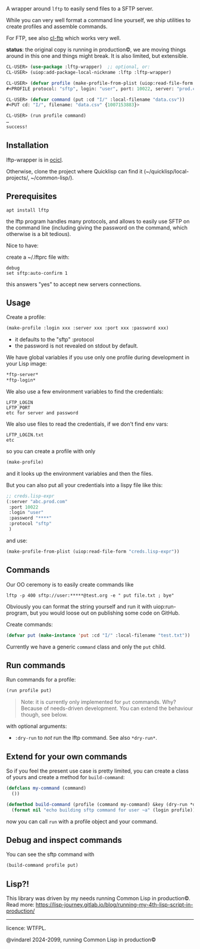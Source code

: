 
A wrapper around `lftp` to easily send files to a SFTP server.

While you can very well format a command line yourself, we ship
utilities to create profiles and assemble commands.

For FTP, see also [cl-ftp](https://github.com/pinterface/cl-ftp) which works very well.

**status**: the original copy is running in production©, we are moving things around in this one and things might break. It is also limited, but extensible.

~~~lisp
CL-USER> (use-package :lftp-wrapper)  ;; optional, or:
CL-USER> (uiop:add-package-local-nickname :lftp :lftp-wrapper)

CL-USER> (defvar profile (make-profile-from-plist (uiop:read-file-form "CREDS.lisp-expr"))
#<PROFILE protocol: "sftp", login: "user", port: 10022, server: "prod.com", password? T>

CL-USER> (defvar command (put :cd "I/" :local-filename "data.csv"))
#<PUT cd: "I/", filename: "data.csv" {1007153883}>

CL-USER> (run profile command)
…
success!
~~~

## Installation

lftp-wrapper is in [ocicl](https://github.com/ocicl/ocicl).

Otherwise, clone the project where Quicklisp can find it (~/quicklisp/local-projects/, ~/common-lisp/).


## Prerequisites

    apt install lftp

the lftp program handles many protocols, and allows to easily use SFTP on the command line (including giving the password on the command, which otherwise is a bit tedious).

Nice to have:

create a ~/.lftprc file with:

```
debug
set sftp:auto-confirm 1
```

this answers \"yes\" to accept new servers connections.

## Usage

Create a profile:

~~~lisp
(make-profile :login xxx :server xxx :port xxx :password xxx)
~~~

- it defaults to the "sftp" :protocol
- the password is not revealed on stdout by default.

We have global variables if you use only one profile during development in your Lisp image:

~~~lisp
*ftp-server*
*ftp-login*
~~~

We also use a few environment variables to find the credentials:

    LFTP_LOGIN
    LFTP_PORT
    etc for server and password

We also use files to read the credentials, if we don't find env vars:

    LFTP_LOGIN.txt
    etc

so you can create a profile with only

~~~lisp
(make-profile)
~~~

and it looks up the environment variables and then the files.

But you can also put all your credentials into a lispy file like this:

```lisp
;; creds.lisp-expr
(:server "abc.prod.com"
 :port 10022
 :login "user"
 :password "****"
 :protocol "sftp"
 )
```

and use:

~~~lisp
(make-profile-from-plist (uiop:read-file-form "creds.lisp-expr"))
~~~

## Commands

Our OO ceremony is to easily create commands like

    lftp -p 400 sftp://user:*****@test.org -e " put file.txt ; bye"

Obviously you can format the string yourself and run it with uiop:run-program, but you would loose out on publishing some code on GitHub.

Create commands:

~~~lisp
(defvar put (make-instance 'put :cd "I/" :local-filename "test.txt"))
~~~

Currently we have a generic `command` class and only the `put` child.


## Run commands

Run commands for a profile:

~~~lisp
(run profile put)
~~~

>Note: it is currently only implemented for `put` commands.  Why? Because of needs-driven development. You can extend the behaviour though, see below.

with optional arguments:

- `:dry-run` to *not* run the lftp command. See also `*dry-run*`.

## Extend for your own commands

So if you feel the present use case is pretty limited, you can create
a class of yours and create a method for `build-command`:

~~~lisp
(defclass my-command (command)
  ())

(defmethod build-command (profile (command my-command) &key (dry-run *dry-run*))
  (format nil "echo building sftp command for user ~a" (login profile)))
~~~

now you can call `run` with a profile object and your command.


## Debug and inspect commands

You can see the sftp command with

~~~lisp
(build-command profile put)
~~~

## Lisp?!

This library was driven by my needs running Common Lisp in production©. Read more: https://lisp-journey.gitlab.io/blog/running-my-4th-lisp-script-in-production/

---

licence: WTFPL.

@vindarel 2024-2099, running Common Lisp in production©
